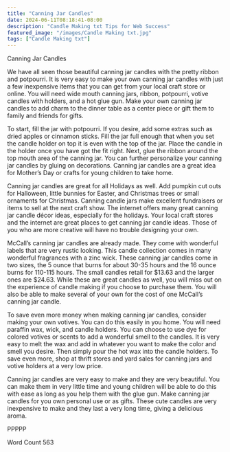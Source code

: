 ```yaml
---
title: "Canning Jar Candles"
date: 2024-06-11T08:18:41-08:00
description: "Candle Making txt Tips for Web Success"
featured_image: "/images/Candle Making txt.jpg"
tags: ["Candle Making txt"]
---
```


Canning Jar Candles

We have all seen those beautiful canning jar candles with the pretty ribbon and potpourri. It is very easy to make your own canning jar candles with just a few inexpensive items that you can get from your local craft store or online. You will need wide mouth canning jars, ribbon, potpourri, votive candles with holders, and a hot glue gun. Make your own canning jar candles to add charm to the dinner table as a center piece or gift them to family and friends for gifts. 

To start, fill the jar with potpourri. If you desire, add some extras such as dried apples or cinnamon sticks. Fill the jar full enough that when you set the candle holder on top it is even with the top of the jar. Place the candle in the holder once you have got the fit right. Next, glue the ribbon around the top mouth area of the canning jar. You can further personalize your canning jar candles by gluing on decorations. Canning jar candles are a great idea for Mother’s Day or crafts for young children to take home. 

Canning jar candles are great for all Holidays as well. Add pumpkin cut outs for Halloween, little bunnies for Easter, and Christmas trees or small ornaments for Christmas. Canning candle jars make excellent fundraisers or items to sell at the next craft show. The internet offers many great canning jar candle décor ideas, especially for the holidays. Your local craft stores and the internet are great places to get canning jar candle ideas. Those of you who are more creative will have no trouble designing your own. 

McCall’s canning jar candles are already made. They come with wonderful labels that are very rustic looking. This candle collection comes in many wonderful fragrances with a zinc wick. These canning jar candles come in two sizes, the 5 ounce that burns for about 30-35 hours and the 16 ounce burns for 110-115 hours. The small candles retail for $13.63 and the larger ones are $24.63. While these are great candles as well, you will miss out on the experience of candle making if you choose to purchase them. You will also be able to make several of your own for the cost of one McCall’s canning jar candle. 

To save even more money when making canning jar candles, consider making your own votives. You can do this easily in you home. You will need paraffin wax, wick, and candle holders. You can choose to use dye for colored votives or scents to add a wonderful smell to the candles. It is very easy to melt the wax and add in whatever you want to make the color and smell you desire. Then simply pour the hot wax into the candle holders. To save even more, shop at thrift stores and yard sales for canning jars and votive holders at a very low price. 

Canning jar candles are very easy to make and they are very beautiful. You can make them in very little time and young children will be able to do this with ease as long as you help them with the glue gun. Make canning jar candles for you own personal use or as gifts. These cute candles are very inexpensive to make and they last a very long time, giving a delicious aroma. 

PPPPP

Word Count 563




